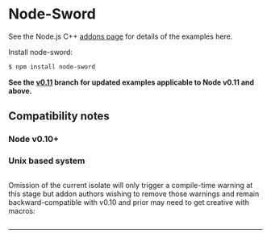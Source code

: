 Node-Sword
======================

See the Node.js C++ [addons page](http://nodejs.org/docs/latest/api/addons.html) for details of the examples here.

Install node-sword:

```sh
$ npm install node-sword
```

**See the [v0.11](https://github.com/rvagg/node-addon-examples/tree/v0.11/) branch for updated examples applicable to Node v0.11 and above.**

## Compatibility notes

### Node v0.10+
### Unix based system


```js

```

Omission of the current isolate will only trigger a compile-time warning at this stage but addon authors wishing to remove those warnings and remain backward-compatible with v0.10 and prior may need to get creative with macros:

```js

```

----------------------------------------------------
